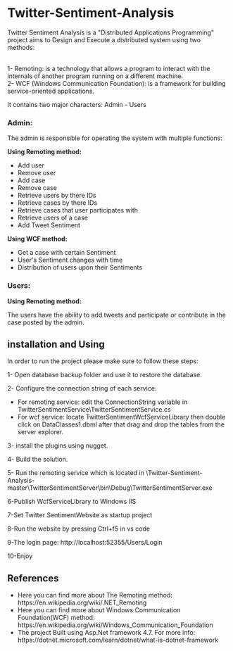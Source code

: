 # Twitter-Sentiment-Analysis
<p>
            Twitter Sentiment Analysis is a "Distributed Applications Programming" project aims to Design and Execute a distributed system using two methods:
        </p>
        <p>
            <br />
            1- Remoting: is a technology that allows a program to interact with the internals of another program running on a different machine.
            <br />
            2- WCF (Windows Communication Foundation): is a framework for building service-oriented applications.
        </p>
        <p>It contains two major characters: Admin - Users</p>
        <h3>Admin:</h3> 
        <p>The admin is responsible for operating the system with multiple functions:</p>
        <b>Using Remoting method:</b>
        <ul>
            <li>Add user</li>
            <li>Remove user</li>
            <li>Add case</li>
            <li>Remove case</li>
            <li>Retrieve users by there IDs</li>
            <li>Retrieve cases by there IDs</li>
            <li>Retrieve cases that user participates with</li>
            <li>Retrieve users of a case</li>
            <li>Add Tweet Sentiment</li>
        </ul>
        <b>Using WCF method:</b>
        <ul>
            <li>Get a case with certain Sentiment</li>
            <li>User's Sentiment changes with time</li>
            <li>Distribution of users upon their Sentiments</li>
         </ul>
<h3>Users:</h3>
<b>Using Remoting method:</b>
<p>The users have the ability to add tweets and participate or contribute in the case posted by the admin.</p>

<h2>installation and Using</h2>
<p>In order to run the project please make sure to follow these steps:</p>
<p>1- Open database backup folder and use it to restore the database.</p>
<p>2- Configure the connection string of each service:</p>
  <ul>
  <li>For remoting service: edit the ConnectionString variable in TwitterSentimentService\TwitterSentimentService.cs</li>
  <li>For wcf service: locate TwitterSentimentWcfServiceLibrary then double click on DataClasses1.dbml after that drag and drop the tables from the server explorer.</li>
</ul>
<p>3- install the plugins using nugget.</p> 
<p>4- Build the solution.</p>
<p>5- Run the remoting service which is located in \Twitter-Sentiment-Analysis-master\TwitterSentimentServer\bin\Debug\TwitterSentimentServer.exe</p>

<p>6-Publish WcfServiceLibrary to Windows IIS</p>
<p>7-Set Twitter SentimentWebsite as startup project</p>
<p>8-Run the website by pressing Ctrl+f5 in vs code</p>
<p>9-The login page: http://localhost:52355/Users/Login</p>
<p>10-Enjoy</p>

<h2>References</h2>
<ul>
<li>Here you can find more about The Remoting method: https://en.wikipedia.org/wiki/.NET_Remoting </li>
<li>Here you can find more about Windows Communication Foundation(WCF) method: https://en.wikipedia.org/wiki/Windows_Communication_Foundation </li>
<li>The project Built using Asp.Net framework 4.7. For more info: https://dotnet.microsoft.com/learn/dotnet/what-is-dotnet-framework</li>
</ul>

